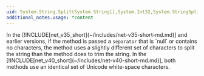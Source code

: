 ```yaml
---
uid: System.String.Split(System.String[],System.Int32,System.StringSplitOptions)
additional_notes.usage: *content
---
```


<p>In the [!INCLUDE[net_v35_short](~/includes/net-v35-short-md.md)] and earlier versions, if the <xref href="System.String.Split(System.Char[])"></xref> method is passed a <code>separator</code> that is `null` or contains no characters, the method uses a slightly different set of characters to split the string than the <xref href="System.String.Trim(System.Char[])"></xref> method does to trim the string. In the [!INCLUDE[net_v40_short](~/includes/net-v40-short-md.md)], both methods use an identical set of Unicode white-space characters.</p>


